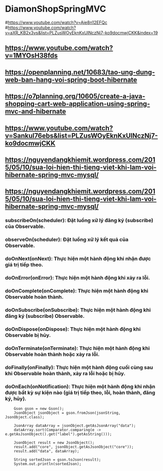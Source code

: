 # DiamonShopSpringMVC
#https://www.youtube.com/watch?v=Aie8n12EFQc
#https://www.youtube.com/watch?v=aXR_KB2x3vs&list=PLZusWOyEknKxUlNczNj7-ko9docmwjCKK&index=19
## https://www.youtube.com/watch?v=1MYOsH38fds
## https://openplanning.net/10683/tao-ung-dung-web-ban-hang-voi-spring-boot-hibernate
## https://o7planning.org/10605/create-a-java-shopping-cart-web-application-using-spring-mvc-and-hibernate
## https://www.youtube.com/watch?v=Sankul76ebs&list=PLZusWOyEknKxUlNczNj7-ko9docmwjCKK
## https://nguyendangkhiemit.wordpress.com/2015/05/10/sua-loi-hien-thi-tieng-viet-khi-lam-voi-hibernate-spring-mvc-mysql/
## https://nguyendangkhiemit.wordpress.com/2015/05/10/sua-loi-hien-thi-tieng-viet-khi-lam-voi-hibernate-spring-mvc-mysql/


### subscribeOn(scheduler): Đặt luồng xử lý đăng ký (subscribe) của Observable.
### observeOn(scheduler): Đặt luồng xử lý kết quả của Observable.
### doOnNext(onNext): Thực hiện một hành động khi nhận được giá trị tiếp theo.
### doOnError(onError): Thực hiện một hành động khi xảy ra lỗi.
### doOnComplete(onComplete): Thực hiện một hành động khi Observable hoàn thành.
### doOnSubscribe(onSubscribe): Thực hiện một hành động khi đăng ký (subscribe) Observable.
### doOnDispose(onDispose): Thực hiện một hành động khi Observable bị hủy.
### doOnTerminate(onTerminate): Thực hiện một hành động khi Observable hoàn thành hoặc xảy ra lỗi.
### doFinally(onFinally): Thực hiện một hành động cuối cùng sau khi Observable hoàn thành, xảy ra lỗi hoặc bị hủy.
### doOnEach(onNotification): Thực hiện một hành động khi nhận được bất kỳ sự kiện nào (giá trị tiếp theo, lỗi, hoàn thành, đăng ký, hủy).


        Gson gson = new Gson();
        JsonObject jsonObject = gson.fromJson(jsonString, JsonObject.class);

        JsonArray dataArray = jsonObject.getAsJsonArray("data");
        dataArray.sort(Comparator.comparing(e -> e.getAsJsonObject().get("label").getAsString()));

        JsonObject result = new JsonObject();
        result.add("core", jsonObject.getAsJsonObject("core"));
        result.add("data", dataArray);

        String sortedJson = gson.toJson(result);
        System.out.println(sortedJson);
